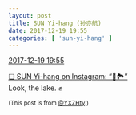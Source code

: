 ```yaml
---
layout: post
title: SUN Yi-hang (孙亦航)
date: 2017-12-19 19:55
categories: [ 'sun-yi-hang' ]
---
```


<div class="weibo-info">
  <a href="https://weibo.com/2565158051/FAoZrAj6q">2017-12-19 19:55</a>
</div>

[❏ SUN Yi-hang on Instagram: “👀🏞”](https://www.instagram.com/p/Bc4gH6CjkBW/)  
Look, the lake. :fist:

<!-- more -->

<small>(This post is from [@YXZHty](http://weibo.com/2565158051).)</small>

